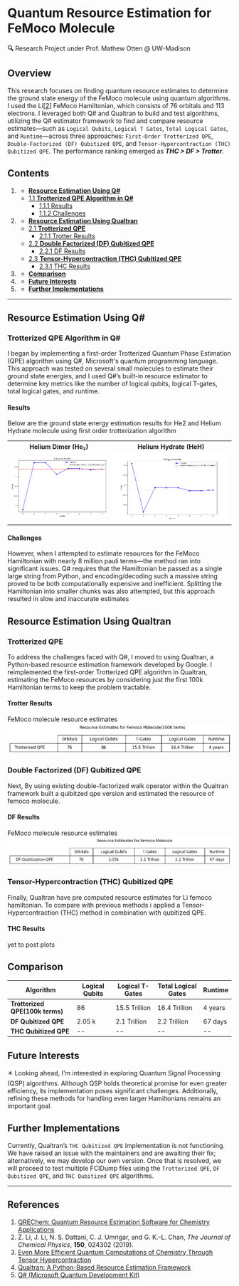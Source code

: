 # Quantum Resource Estimation for FeMoco Molecule
**🔍** Research Project under Prof. Mathew Otten @ UW-Madison

## Overview
This research focuses on finding quantum resource estimates to determine the ground state energy of the FeMoco molecule using quantum algorithms. I used the Li[[2]](#references) FeMoco Hamiltonian, which consists of 76 orbitals and 113 electrons. I leveraged both Q# and Qualtran to build and test algorithms, utilizing the Q# estimator framework to find and compare resource estimates—such as `Logical Qubits`, `Logical T Gates`, `Total Logical Gates`, and `Runtime`—across three approaches: `First-Order Trotterized QPE`, `Double-Factorized (DF) Qubitized QPE`, and `Tensor-Hypercontraction (THC) Qubitized QPE`. The performance ranking emerged as ***THC > DF > Trotter***.

## Contents
1. - [**Resource Estimation Using Q#**](#resource-estimation-using-q)
    - [1.1 **Trotterized QPE Algorithm in Q#**](#trotterized-qpe-algorithm-in-q)
        - [1.1.1 Results](#results)
        - [1.1.2 Challenges](#challenges)
2. - [**Resource Estimation Using Qualtran**](#resource-estimation-using-qualtran)
    - [2.1 **Trotterized QPE**](#trotterized-qpe)
        - [2.1.1 Trotter Results](#trotter-results)
    - [2.2 **Double Factorized (DF) Qubitized QPE**](#double-factorized-df-qubitized-qpe)
        - [2.2.1 DF Results](#df-results)
    - [2.3 **Tensor-Hypercontraction (THC) Qubitized QPE**](#tensor-hypercontraction-thc-qubitized-qpe)
        - [2.3.1 THC Results](#thc-results)
3. - [**Comparison**](#comparison)
4. - [**Future Interests**](#future-interests)
5. - [**Further Implementations**](#further-implementations)

---

## Resource Estimation Using Q#

### Trotterized QPE Algorithm in Q#

I began by implementing a first-order Trotterized Quantum Phase Estimation (QPE) algorithm using Q#, Microsoft's quantum programming language. This approach was tested on several small molecules to estimate their ground state energies, and I used Q#’s built-in resource estimator to determine key metrics like the number of logical qubits, logical T-gates, total logical gates, and runtime.

#### Results
Below are the ground state energy estimation results for He2 and Helium Hydrate molecule using first order trotterization algorithm

<table>
  <tr>
    <th>Helium Dimer (He₂)</th>
    <th>Helium Hydrate (HeH)</th>
  </tr>
  <tr>
    <td><img src="energy_estimates/he2_energy_estimation.png" width="500"></td>
    <td><img src="energy_estimates/heh_energy_estimates.png" width="600"></td>
  </tr>
</table>
 
#### Challenges
However, when I attempted to estimate resources for the FeMoco Hamiltonian with nearly 8 million pauli terms—the method ran into significant issues. Q# requires that the Hamiltonian be passed as a single large string from Python, and encoding/decoding such a massive string proved to be both computationally expensive and inefficient. Splitting the Hamiltonian into smaller chunks was also attempted, but this approach resulted in slow and inaccurate estimates
## Resource Estimation Using Qualtran

### Trotterized QPE
To address the challenges faced with Q#, I moved to using Qualtran, a Python-based resource estimation framework developed by Google. I reimplemented the first-order Trotterized QPE algorithm in Qualtran, estimating the FeMoco resources by considering just the first 100k Hamiltonian terms to keep the problem tractable.
#### Trotter Results
FeMoco molecule resource estimates
<img  src="femoco_results/Trotter_results_100K_terms.png"> 

### Double Factorized (DF) Qubitized QPE
Next, By using existing double-factorized walk operator within the Qualtran framework built a quibitzed qpe version and estimated the resource of femoco molecule.    
#### DF Results
FeMoco molecule resource estimates
<img  src="femoco_results/DF_results.png"> 

### Tensor-Hypercontraction (THC) Qubitized QPE
Finally, Qualtran have pre computed resource estimates for Li femoco hamiltonian. To compare with previous methods i applied a Tensor-Hypercontraction (THC) method in combination with qubitized QPE. 
#### THC Results
yet to post plots
## Comparison

| Algorithm                        | Logical Qubits | Logical T-Gates | Total Logical Gates | Runtime  |
|----------------------------------|----------------|-----------------|---------------------|----------|
| **Trotterized QPE(100k terms)**  | 86             | 15.5 Trillion   | 16.4 Trillion       | 4 years  | 
| **DF Qubitized QPE**             | 2.05 k         | 2.1 Trillion    | 2.2 Trillion        | 67 days  | 
| **THC Qubitized QPE**            | --             | --              | --                  | --       | 

## Future Interests
✴️ Looking ahead, I'm interested in exploring Quantum Signal Processing (QSP) algorithms. Although QSP holds theoretical promise for even greater efficiency, its implementation poses significant challenges. Additionally, refining these methods for handling even larger Hamiltonians remains an important goal.

## Further Implementations
Currently, Qualtran’s `THC Qubitized QPE` implementation is not functioning. We have raised an issue with the maintainers and are awaiting their fix; alternatively, we may develop our own version. Once that is resolved, we will proceed to test multiple FCIDump files using the `Trotterized QPE`, `DF Qubitized QPE`, and `THC Qubitized QPE` algorithms.

---
## References

1. [QREChem: Quantum Resource Estimation Software for Chemistry Applications](https://arxiv.org/abs/2404.16351)  
2. Z. Li, J. Li, N. S. Dattani, C. J. Umrigar, and G. K.-L. Chan, *The Journal of Chemical Physics*, **150**, 024302 (2019).  
3. [Even More Efficient Quantum Computations of Chemistry Through Tensor Hypercontraction](https://arxiv.org/abs/2011.03494)  
4. [Qualtran: A Python-Based Resource Estimation Framework](https://github.com/quantumlib/Qualtran)  
5. [Q# (Microsoft Quantum Development Kit)](https://github.com/microsoft/qsharp)  
